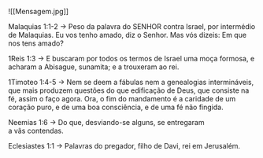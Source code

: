 ![[Mensagem.jpg]]

Malaquias 1:1-2 -> Peso da palavra do SENHOR contra Israel, por intermédio de Malaquias. Eu vos tenho amado, diz o Senhor. Mas vós dizeis: Em que nos tens amado?

1Reis 1:3 -> E buscaram por todos os termos de Israel uma moça formosa, e acharam a Abisague, sunamita; e a trouxeram ao rei.

1Timoteo 1:4-5 -> Nem se deem a fábulas nem a genealogias intermináveis, que mais produzem questões do que edificação de Deus, que consiste na fé, assim o faço agora. Ora, o fim do mandamento é a caridade de um coração puro, e de uma boa consciência, e de uma fé não fingida.

Neemias 1:6 -> Do que, desviando-se alguns, se entregaram a vãs contendas.

⁠Eclesiastes 1:1 -> Palavras do pregador, filho de Davi, rei em Jerusalém.